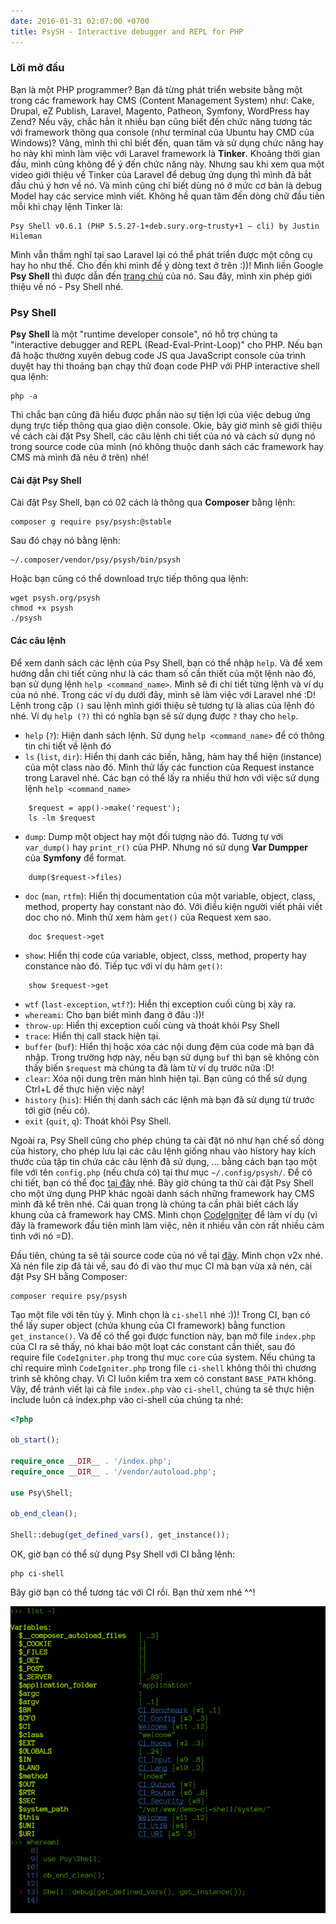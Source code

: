 ```yaml
---
date: 2016-01-31 02:07:00 +0700
title: PsySH - Interactive debugger and REPL for PHP
---
```


### Lời mở đầu

Bạn là một PHP programmer? Bạn đã từng phát triển website bằng một trong các framework hay CMS (Content Management System) như: Cake, Drupal, eZ Publish, Laravel, Magento, Patheon, Symfony, WordPress hay Zend?<!--more--> Nếu vậy, chắc hẳn ít nhiều bạn cũng biết đến chức năng tương tác với framework thông qua console (như terminal của Ubuntu hay CMD của Windows)? Vâng, mình thì chỉ biết đến, quan tâm và sử dụng chức năng hay ho này khi mình làm việc với Laravel framework là **Tinker**. Khoảng thời gian đầu, mình cũng không để ý đến chức năng này. Nhưng sau khi xem qua một video giới thiệu về Tinker của Laravel để debug ứng dụng thì mình đã bắt đầu chú ý hơn về nó. Và mình cũng chỉ biết dùng nó ở mức cơ bản là debug Model hay các service mình viết. Không hề quan tâm đến dòng chữ đầu tiên mỗi khi chạy lệnh Tinker là:

```Shell
Psy Shell v0.6.1 (PHP 5.5.27-1+deb.sury.org~trusty+1 — cli) by Justin Hileman
```

Mình vẫn thầm nghĩ tại sao Laravel lại có thể phát triển được một công cụ hay ho như thế. Cho đến khi mình để ý dòng text ở trên :))! Mình liền Google **Psy Shell** thì được dẫn đến [trang chủ](http://psysh.org/) của nó. Sau đây, mình xin phép giới thiệu về nó - Psy Shell nhé.

### Psy Shell

**Psy Shell** là một "runtime developer console", nó hỗ trợ chúng ta "interactive debugger and REPL (Read-Eval-Print-Loop)" cho PHP. Nếu bạn đã hoặc thường xuyên debug code JS qua JavaScript console của trình duyệt hay thi thoảng bạn chạy thử đoạn code PHP với PHP interactive shell qua lệnh:

```Shell
php -a
```

Thì chắc bạn cũng đã hiểu được phần nào sự tiện lợi của việc debug ứng dụng trực tiếp thông qua giao diện console. Okie, bây giờ mình sẽ giới thiệu về cách cài đặt Psy Shell, các câu lệnh chi tiết của nó và cách sử dụng nó trong source code của mình (nó không thuộc danh sách các framework hay CMS mà mình đã nêu ở trên) nhé!

#### Cài đặt Psy Shell

Cài đặt Psy Shell, bạn có 02 cách là thông qua **Composer** bằng lệnh:

```Shell
composer g require psy/psysh:@stable
```

Sau đó chạy nó bằng lệnh:

```Shell
~/.composer/vendor/psy/psysh/bin/psysh
```

Hoặc bạn cũng có thể download trực tiếp thông qua lệnh:

```Shell
wget psysh.org/psysh
chmod +x psysh
./psysh
```

#### Các câu lệnh

Để xem danh sách các lệnh của Psy Shell, bạn có thể nhập ``help``. Và để xem hướng dẫn chi tiết cũng như là các tham số cần thiết của một lệnh nào đó, bạn sử dụng lệnh ``help <command_name>``. Mình sẽ đi chi tiết từng lệnh và ví dụ của nó nhé. Trong các ví dụ dưới đây, mình sẽ làm việc với Laravel nhé :D! Lệnh trong cặp ``()`` sau lệnh mình giới thiệu sẽ tương tự là alias của lệnh đó nhé. Ví dụ ``help (?)`` thì có nghĩa bạn sẽ sử dụng được ``?`` thay cho ``help``.

* ``help`` (``?``): Hiện danh sách lệnh. Sử dụng ``help <command_name>`` để có thông tin chi tiết về lệnh đó
* ``ls`` (``list``, ``dir``): Hiển thị danh các biến, hằng, hàm hay thể hiện (instance) của một class nào đó. Mình thử lấy các function của Request instance trong Laravel nhé. Các bạn có thể lấy ra nhiều thứ hơn với việc sử dụng lệnh ``help <command_name>``

```Shell
    $request = app()->make('request');
    ls -lm $request
```

* ``dump``: Dump một object hay một đối tượng nào đó. Tương tự với ``var_dump()`` hay ``print_r()`` của PHP. Nhưng nó sử dụng **Var Dumpper** của **Symfony** để format.

```Shell
    dump($request->files)
```

* ``doc`` (``man``, ``rtfm``): Hiển thị documentation của một variable, object, class, method, property hay constant nào đó. Với điều kiện người viết phải viết doc cho nó. Mình thử xem hàm ``get()`` của Request xem sao.

```Shell
    doc $request->get
```

* ``show``: Hiển thị code của variable, object, clsss, method, property hay constance nào đó. Tiếp tục với ví dụ hàm ``get()``:

```Shell
    show $request->get
```

* ``wtf`` (``last-exception``, ``wtf?``): Hiển thị exception cuối cùng bị xảy ra.
* ``whereami``: Cho bạn biết mình đang ở đâu :))!
* ``throw-up``: Hiển thị exception cuối cùng và thoát khỏi Psy Shell
* ``trace``: Hiển thị call stack hiện tại.
* ``buffer`` (``buf``): Hiển thị hoặc xóa các nội dung đệm của code mà bạn đã nhập. Trong trường hợp này, nếu bạn sử dụng ``buf`` thì bạn sẽ không còn thấy biến ``$request`` mà chúng ta đã làm từ ví dụ trước nữa :D!
* ``clear``: Xóa nội dung trên màn hình hiện tại. Bạn cũng có thể sử dụng Ctrl+L để thực hiện việc này!
* ``history`` (``his``): Hiển thị danh sách các lệnh mà bạn đã sử dụng từ trước tới giờ (nếu có).
* ``exit`` (``quit``, ``q``): Thoát khỏi Psy Shell.

Ngoài ra, Psy Shell cũng cho phép chúng ta cài đặt nó như hạn chế số dòng của history, cho phép lưu lại các câu lệnh giống nhau vào history hay kích thước của tập tin chứa các câu lệnh đã sử dụng, ... bằng cách bạn tạo một file với tên ``config.php`` (nếu chưa có) tại thư mục ``~/.config/psysh/``. Để có chi tiết, bạn có thể đọc [tại đây](http://psysh.org/#configure) nhé. Bây giờ chúng ta thử cài đặt Psy Shell cho một ứng dụng PHP khác ngoài danh sách những framework hay CMS mình đã kể trên nhé. Cái quan trọng là chúng ta cần phải biết cách lấy khung của cả framework hay CMS. Mình chọn [CodeIgniter](https://codeigniter.com/) để làm ví dụ (vì đây là framework đầu tiên mình làm việc, nên ít nhiều vẫn còn rất nhiều cảm tình với nó =D).

Đầu tiên, chúng ta sẽ tải source code của nó về tại [đây](https://github.com/bcit-ci/CodeIgniter/archive/2.2.6.zip). Mình chọn v2x nhé. Xả nén file zip đã tải về, sau đó đi vào thư mục CI mà bạn vừa xả nén, cài đặt Psy SH bằng Composer:

```Shell
composer require psy/psysh
```

Tạo một file với tên tùy ý. Mình chọn là ``ci-shell`` nhé :))! Trong CI, bạn có thể lấy super object (chứa khung của CI framework) bằng function ``get_instance()``. Và để có thể gọi được function này, bạn mở file ``index.php`` của CI ra sẽ thấy, nó khai báo một loạt các constant cần thiết, sau đó require file ``CodeIgniter.php`` trong thư mục ``core`` của system. Nếu chúng ta chỉ require mình ``CodeIgniter.php`` trong file ``ci-shell`` không thôi thì chương trình sẽ không chạy. Vì CI luôn kiểm tra xem có constant ``BASE_PATH`` không. Vậy, để tránh viết lại cả file ``index.php`` vào ``ci-shell``, chúng ta sẽ thực hiện include luôn cả index.php vào ci-shell của chúng ta nhé:

```PHP
<?php

ob_start();

require_once __DIR__ . '/index.php';
require_once __DIR__ . '/vendor/autoload.php';

use Psy\Shell;

ob_end_clean();

Shell::debug(get_defined_vars(), get_instance());
```

OK, giờ bạn có thể sử dụng Psy Shell với CI bằng lệnh:

```Shell
php ci-shell
```

Bây giờ bạn có thể tương tác với CI rồi. Bạn thử xem nhé ^^!

![ci-shell-demo.png](/assets/images/posts/8cbad496-3c4f-4321-aba7-1561b82e6109.png)
